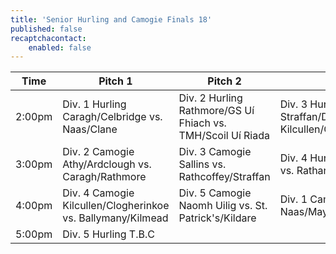 ```yaml
---
title: 'Senior Hurling and Camogie Finals 18'
published: false
recaptchacontact:
    enabled: false
---
```


Time | Pitch 1 | Pitch 2 | Pitch 3
--- | --- | --- | ---
2:00pm | Div. 1 Hurling Caragh/Celbridge vs. Naas/Clane | Div. 2 Hurling Rathmore/GS Uí Fhiach vs. TMH/Scoil Uí Riada | Div. 3 Hurling Straffan/Dunlavin vs. Kilcullen/Cappagh/Prosperous
3:00pm | Div. 2 Camogie Athy/Ardclough vs. Caragh/Rathmore | Div. 3 Camogie Sallins vs. Rathcoffey/Straffan | Div. 4 Hurling GS Chill Dara vs. Rathangan/Kildare 
4:00pm | Div. 4 Camogie Kilcullen/Clogherinkoe vs. Ballymany/Kilmead | Div. 5  Camogie Naomh Uilig vs. St. Patrick's/Kildare | Div. 1 Camogie Clane vs. Naas/Maynooth
5:00pm | Div. 5 Hurling T.B.C |